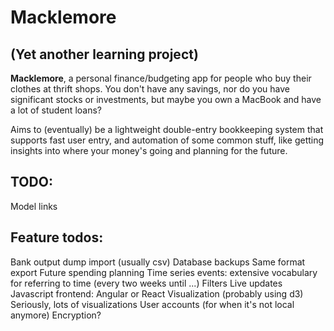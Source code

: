 # Macklemore

## (Yet another learning project)

**Macklemore**, a personal finance/budgeting app for people who buy their clothes at thrift shops. You don't have any savings, nor do you have significant stocks or investments, but maybe you own a MacBook and have a lot of student loans?

Aims to (eventually) be a lightweight double-entry bookkeeping system that supports fast user entry, and automation of some common stuff, like getting insights into where your money's going and planning for the future.

## TODO:

Model links


## Feature todos:

Bank output dump import (usually csv)
Database backups
Same format export
Future spending planning
Time series events: extensive vocabulary for referring to time (every two weeks until ...)
Filters
Live updates
Javascript frontend: Angular or React
Visualization (probably using d3)
Seriously, lots of visualizations
User accounts (for when it's not local anymore)
Encryption?
